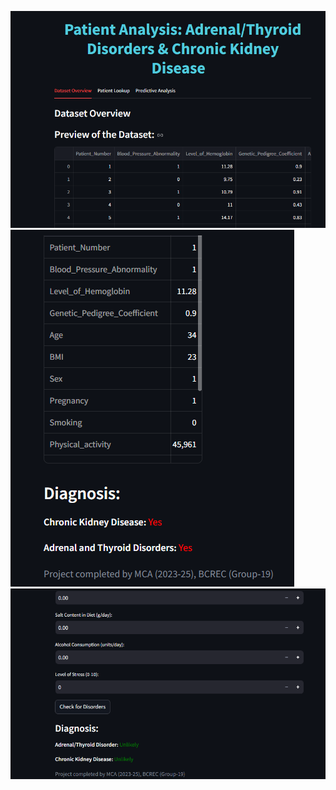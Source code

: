 ![Image Description](https://github.com/rnccsstudent/BP_Disease_Detection/blob/aa77db957dfe481ece09f08d62c70c57e732aa34/Screenshot%202025-01-27%20164018.png)
![Image Description](https://github.com/rnccsstudent/BP_Disease_Detection/blob/9be8d0672151a2581a569f002ffed0d5550cecde/Screenshot%202025-01-27%20164100.png)
![Image Description](https://github.com/rnccsstudent/BP_Disease_Detection/blob/b26eb15c07a658975775340ae24e67af38788b0c/Screenshot%202025-01-27%20164131.png)
